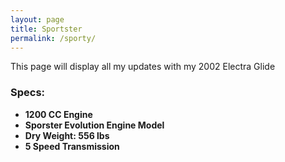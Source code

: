 ```yaml
---
layout: page
title: Sportster
permalink: /sporty/
---
```


This page will display all my updates with my 2002 Electra Glide

### Specs:
- **1200 CC Engine**
- **Sporster Evolution Engine Model**
- **Dry Weight: 556 lbs**
- **5 Speed Transmission**

